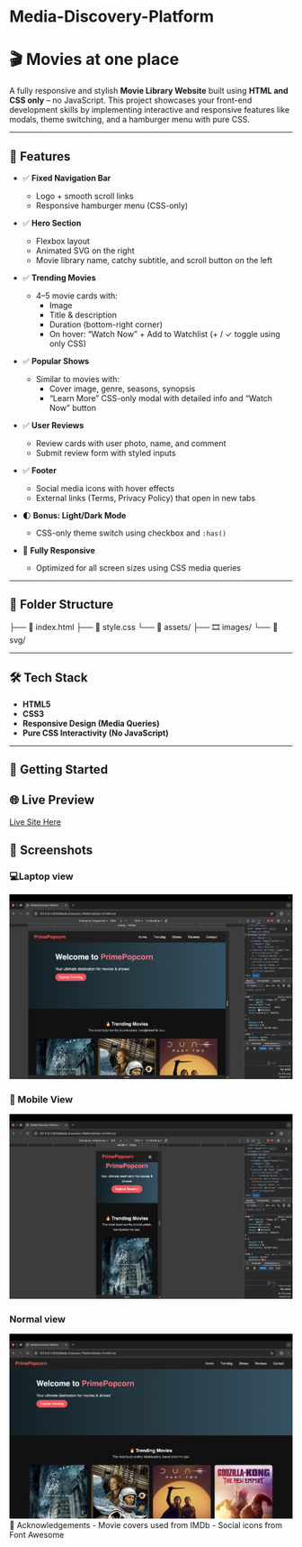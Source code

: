 # Media-Discovery-Platform
# 🎬 Movies at one place

A fully responsive and stylish **Movie Library Website** built using **HTML and CSS only** – no JavaScript. This project showcases your front-end development skills by implementing interactive and responsive features like modals, theme switching, and a hamburger menu with pure CSS.

---

## 🌟 Features

- ✅ **Fixed Navigation Bar**
  - Logo + smooth scroll links
  - Responsive hamburger menu (CSS-only)

- ✅ **Hero Section**
  - Flexbox layout
  - Animated SVG on the right
  - Movie library name, catchy subtitle, and scroll button on the left

- ✅ **Trending Movies**
  - 4–5 movie cards with:
    - Image
    - Title & description
    - Duration (bottom-right corner)
    - On hover: “Watch Now” + Add to Watchlist (+ / ✓ toggle using only CSS)

- ✅ **Popular Shows**
  - Similar to movies with:
    - Cover image, genre, seasons, synopsis
    - “Learn More” CSS-only modal with detailed info and “Watch Now” button

- ✅ **User Reviews**
  - Review cards with user photo, name, and comment
  - Submit review form with styled inputs

- ✅ **Footer**
  - Social media icons with hover effects
  - External links (Terms, Privacy Policy) that open in new tabs

- 🌓 **Bonus: Light/Dark Mode**
  - CSS-only theme switch using checkbox and `:has()`

- 📱 **Fully Responsive**
  - Optimized for all screen sizes using CSS media queries

---

## 📂 Folder Structure
├── 📄 index.html
├── 📄 style.css
└── 📁 assets/
├── 🎞️ images/
└── 💠 svg/

 ---

## 🛠️ Tech Stack

- **HTML5**
- **CSS3**
- **Responsive Design (Media Queries)**
- **Pure CSS Interactivity (No JavaScript)**

---

## 🚀 Getting Started
## 🌐 Live Preview

[Live Site Here](https://amartheone.github.io/Media-Discovery-Platform/)

## 📸 Screenshots

### 💻Laptop view
![Desktop Screenshot](Desktop.jpg)

### 📱 Mobile View
![Mobile Screenshot](mobile.jpg)

### Normal view
![The normal Screenshot](Normal.jpg)
🙌 Acknowledgements
	-	Movie covers used from IMDb
	-	Social icons from Font Awesome
